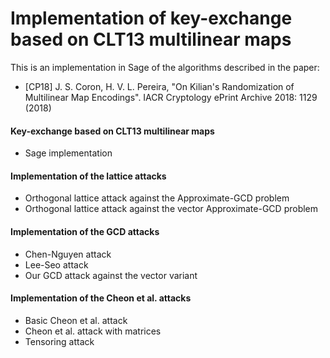# Implementation of key-exchange based on CLT13 multilinear maps

This is an implementation in Sage of the algorithms described in the paper:

* [CP18] J. S. Coron, H. V. L. Pereira, "On Kilian's Randomization of Multilinear Map Encodings". IACR Cryptology ePrint Archive 2018: 1129 (2018)

#### Key-exchange based on CLT13 multilinear maps
* Sage implementation

#### Implementation of the lattice attacks
* Orthogonal lattice attack against the Approximate-GCD problem
* Orthogonal lattice attack against the vector Approximate-GCD problem

#### Implementation of the GCD attacks
* Chen-Nguyen attack
* Lee-Seo attack
* Our GCD attack against the vector variant

#### Implementation of the Cheon et al. attacks
* Basic Cheon et al. attack
* Cheon et al. attack with matrices
* Tensoring attack
